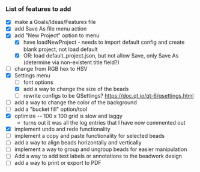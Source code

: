 ### List of features to add

- [x] make a Goals/Ideas/Features file
- [x] add Save As file menu action
- [x] add "New Project" option to menu
    - [x] have loadNewProject - needs to import default config and create blank project, not load default
    - [x] OR: load default_project.json, but not allow Save, only Save As (determine via non-existent title field?)
- [ ] change from RGB hex to HSV
- [x] Settings menu
    - [ ] font options
    - [x] add a way to change the size of the beads
    - [ ] rewrite configs to be QSettings? https://doc.qt.io/qt-6/qsettings.html
- [ ] add a way to change the color of the background
- [ ] add a "bucket fill" option/tool
- [x] optimize -- 100 x 100 grid is slow and laggy
    - turns out it was all the log entries that I have now commented out
- [x] implement undo and redo functionality
- [ ] implement a copy and paste functionality for selected beads
- [ ] add a way to align beads horizontally and vertically
- [ ] implement a way to group and ungroup beads for easier manipulation
- [ ] Add a way to add text labels or annotations to the beadwork design
- [ ] add a way to print or export to PDF